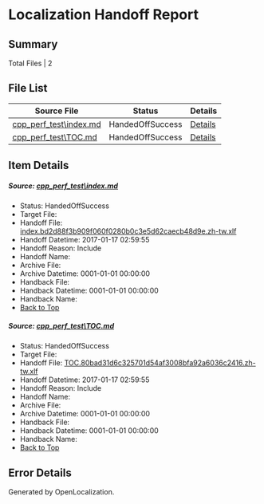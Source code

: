 # <a name='report-top'></a> Localization Handoff Report

## Summary
 Total Files | 2

## File List
 Source File | Status | Details 
 ----------- | ------ | ------- 
 [cpp_perf_test\index.md](https://github.com/openlocalizationtestorg/cpp-docs/blob/0e276b745b3e550d6cf00ab657707946bfefae69/cpp_perf_test/index.md) | HandedOffSuccess | [Details](#628cc8a8c70a4d2aeb3820c17b227ba4e16cbf4c6)
 [cpp_perf_test\TOC.md](https://github.com/openlocalizationtestorg/cpp-docs/blob/0e276b745b3e550d6cf00ab657707946bfefae69/cpp_perf_test/TOC.md) | HandedOffSuccess | [Details](#46f0f0189b1d7df4cb842a21abffd06dc9a7d2c17)

## Item Details
##### <a name='628cc8a8c70a4d2aeb3820c17b227ba4e16cbf4c6'></a> Source: [cpp_perf_test\index.md](https://github.com/openlocalizationtestorg/cpp-docs/blob/0e276b745b3e550d6cf00ab657707946bfefae69/cpp_perf_test/index.md)
* Status: HandedOffSuccess
* Target File: 
* Handoff File: [index.bd2d88f3b909f060f0280b0c3e5d62caecb48d9e.zh-tw.xlf](https://github.com/OpenLocalizationTestOrg/cpp-docs.handoff/blob/c7c7dc483ab8d8419cc84132efc2279e73ab273a/ol-handoff/OpenLocalizationTestOrg/cpp-docs.zh-tw/master/ht/index.bd2d88f3b909f060f0280b0c3e5d62caecb48d9e.zh-tw.xlf)
* Handoff Datetime: 2017-01-17 02:59:55
* Handoff Reason: Include
* Handoff Name: 
* Archive File: 
* Archive Datetime: 0001-01-01 00:00:00
* Handback File: 
* Handback Datetime: 0001-01-01 00:00:00
* Handback Name: 
* [Back to Top](#report-top)

##### <a name='46f0f0189b1d7df4cb842a21abffd06dc9a7d2c17'></a> Source: [cpp_perf_test\TOC.md](https://github.com/openlocalizationtestorg/cpp-docs/blob/0e276b745b3e550d6cf00ab657707946bfefae69/cpp_perf_test/TOC.md)
* Status: HandedOffSuccess
* Target File: 
* Handoff File: [TOC.80bad31d6c325701d54af3008bfa92a6036c2416.zh-tw.xlf](https://github.com/OpenLocalizationTestOrg/cpp-docs.handoff/blob/c7c7dc483ab8d8419cc84132efc2279e73ab273a/ol-handoff/OpenLocalizationTestOrg/cpp-docs.zh-tw/master/ht/TOC.80bad31d6c325701d54af3008bfa92a6036c2416.zh-tw.xlf)
* Handoff Datetime: 2017-01-17 02:59:55
* Handoff Reason: Include
* Handoff Name: 
* Archive File: 
* Archive Datetime: 0001-01-01 00:00:00
* Handback File: 
* Handback Datetime: 0001-01-01 00:00:00
* Handback Name: 
* [Back to Top](#report-top)


## Error Details

Generated by OpenLocalization.

